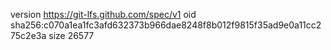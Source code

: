 version https://git-lfs.github.com/spec/v1
oid sha256:c070a1ea1fc3afd632373b966dae8248f8b012f9815f35ad9e0a11cc275c2e3a
size 26577
